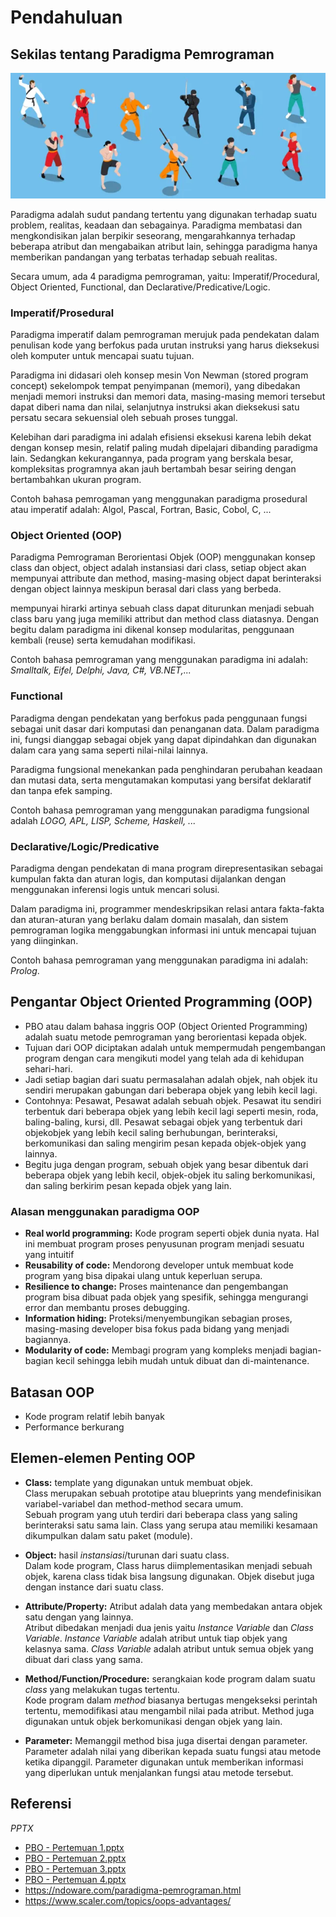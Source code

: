 # Pendahuluan

## Sekilas tentang Paradigma Pemrograman

![](images/martial-arts.webp)

Paradigma adalah sudut pandang tertentu yang digunakan terhadap suatu problem, realitas, keadaan dan sebagainya. Paradigma membatasi dan mengkondisikan jalan berpikir seseorang, mengarahkannya terhadap beberapa atribut dan mengabaikan atribut lain, sehingga paradigma hanya memberikan pandangan yang terbatas terhadap sebuah realitas.

Secara umum, ada 4 paradigma pemrograman, yaitu: Imperatif/Procedural, Object Oriented, Functional, dan Declarative/Predicative/Logic.

### Imperatif/Prosedural
  
Paradigma imperatif dalam pemrograman merujuk pada pendekatan dalam penulisan kode yang berfokus pada urutan instruksi yang harus dieksekusi oleh komputer untuk mencapai suatu tujuan.

Paradigma ini didasari oleh konsep mesin Von Newman (stored program concept) sekelompok tempat penyimpanan (memori), yang dibedakan menjadi memori instruksi dan memori data, masing-masing memori tersebut dapat diberi nama dan nilai, selanjutnya instruksi akan dieksekusi satu persatu secara sekuensial oleh sebuah proses tunggal.

Kelebihan dari paradigma ini adalah efisiensi eksekusi karena lebih dekat dengan konsep mesin, relatif paling mudah dipelajari dibanding paradigma lain. Sedangkan kekurangannya, pada program yang berskala besar, kompleksitas programnya akan jauh bertambah besar seiring dengan bertambahkan ukuran program.

Contoh bahasa pemrogaman yang menggunakan paradigma prosedural atau imperatif adalah: Algol, Pascal, Fortran, Basic, Cobol, C, ...
  
### Object Oriented (OOP)
  
Paradigma Pemrograman Berorientasi Objek (OOP) menggunakan konsep class dan object, object adalah instansiasi dari class, setiap object akan mempunyai attribute dan method, masing-masing object dapat berinteraksi dengan object lainnya meskipun berasal dari class yang berbeda.

mempunyai hirarki artinya sebuah class dapat diturunkan menjadi sebuah class baru yang juga memiliki attribut dan method class diatasnya. Dengan begitu dalam paradigma ini dikenal konsep modularitas, penggunaan kembali (reuse) serta kemudahan modifikasi.

Contoh bahasa pemrograman yang menggunakan paradigma ini adalah: _Smalltalk, Eifel, Delphi, Java, C#, VB.NET,..._

### Functional
  
Paradigma dengan pendekatan yang berfokus pada penggunaan fungsi sebagai unit dasar dari komputasi dan penanganan data. Dalam paradigma ini, fungsi dianggap sebagai objek yang dapat dipindahkan dan digunakan dalam cara yang sama seperti nilai-nilai lainnya.

Paradigma fungsional menekankan pada penghindaran perubahan keadaan dan mutasi data, serta mengutamakan komputasi yang bersifat deklaratif dan tanpa efek samping.

Contoh bahasa pemrograman yang menggunakan paradigma fungsional adalah _LOGO, APL, LISP, Scheme, Haskell, ..._

### Declarative/Logic/Predicative
  
Paradigma dengan  pendekatan di mana program direpresentasikan sebagai kumpulan fakta dan aturan logis, dan komputasi dijalankan dengan menggunakan inferensi logis untuk mencari solusi.

Dalam paradigma ini, programmer mendeskripsikan relasi antara fakta-fakta dan aturan-aturan yang berlaku dalam domain masalah, dan sistem pemrograman logika menggabungkan informasi ini untuk mencapai tujuan yang diinginkan.

Contoh bahasa pemrograman yang menggunakan paradigma ini adalah: _Prolog_.


## Pengantar Object Oriented Programming (OOP)
* PBO atau dalam bahasa inggris OOP (Object Oriented Programming) adalah suatu metode pemrograman yang berorientasi kepada objek.
* Tujuan dari OOP diciptakan adalah untuk mempermudah pengembangan program dengan cara mengikuti model yang telah ada di kehidupan sehari-hari.
* Jadi setiap bagian dari suatu permasalahan adalah objek, nah objek itu sendiri merupakan gabungan dari beberapa objek yang lebih kecil lagi.
* Contohnya: Pesawat, Pesawat adalah sebuah objek. Pesawat itu sendiri terbentuk dari beberapa objek yang lebih kecil lagi seperti mesin, roda, baling-baling, kursi, dll. Pesawat sebagai objek yang terbentuk dari objekobjek yang lebih kecil saling berhubungan, berinteraksi, berkomunikasi dan saling mengirim pesan kepada objek-objek yang lainnya.
* Begitu juga dengan program, sebuah objek yang besar dibentuk dari beberapa objek yang lebih kecil, objek-objek itu saling berkomunikasi, dan saling berkirim pesan kepada objek yang lain.
 
### Alasan menggunakan paradigma OOP
* **Real world programming:** Kode program seperti objek dunia nyata. Hal ini membuat program proses penyusunan program menjadi sesuatu yang intuitif
* **Reusability of code:** Mendorong developer untuk membuat kode program yang bisa dipakai ulang untuk keperluan serupa.
* **Resilience to change:** Proses maintenance dan pengembangan program bisa dibuat pada objek yang spesifik, sehingga mengurangi error dan membantu proses debugging.
* **Information hiding:** Proteksi/menyembungikan sebagian proses, masing-masing developer bisa fokus pada bidang yang menjadi bagiannya.
* **Modularity of code:** Membagi program yang kompleks menjadi bagian-bagian kecil sehingga lebih mudah untuk dibuat dan di-maintenance.

## Batasan OOP
* Kode program relatif lebih banyak
* Performance berkurang

## Elemen-elemen Penting OOP
- **Class:** template yang digunakan untuk membuat objek.\
  Class merupakan sebuah prototipe atau blueprints yang mendefinisikan variabel-variabel dan method-method secara umum.\
  Sebuah program yang utuh terdiri dari beberapa class yang saling berinteraksi satu sama lain. Class yang serupa atau memiliki kesamaan dikumpulkan dalam satu paket (module).
- **Object:** hasil _instansiasi_/turunan dari suatu class.\
  Dalam kode program, Class harus diimplementasikan menjadi sebuah objek, karena class tidak bisa langsung digunakan. Objek disebut juga dengan instance dari suatu class.

- **Attribute/Property:** Atribut adalah data yang membedakan antara objek satu dengan yang lainnya.\
  Atribut dibedakan menjadi dua jenis yaitu _Instance Variable_ dan _Class Variable_.
  _Instance Variable_ adalah atribut untuk tiap objek yang kelasnya sama.
  _Class Variable_ adalah atribut untuk semua objek yang dibuat dari class yang sama.

- **Method/Function/Procedure:** serangkaian kode program dalam suatu _class_ yang melakukan tugas tertentu.\
  Kode program dalam _method_ biasanya bertugas mengekseksi perintah tertentu, memodifikasi atau mengambil nilai pada atribut. Method juga digunakan untuk objek berkomunikasi dengan objek yang lain. 
  
- **Parameter:** Memanggil method bisa juga disertai dengan parameter.
  Parameter adalah nilai yang diberikan kepada suatu fungsi atau metode ketika dipanggil. Parameter digunakan untuk memberikan informasi yang diperlukan untuk menjalankan fungsi atau metode tersebut.



## Referensi

*PPTX*
- [PBO - Pertemuan 1.pptx](../pptx/pbo-pertemuan-1.pptx)
- [PBO - Pertemuan 2.pptx](../pptx/pbo-pertemuan-2.pptx)
- [PBO - Pertemuan 3.pptx](../pptx/pbo-pertemuan-3.pptx)
- [PBO - Pertemuan 4.pptx](../pptx/pbo-pertemuan-4.pptx)
- https://ndoware.com/paradigma-pemrograman.html
- https://www.scaler.com/topics/oops-advantages/